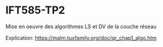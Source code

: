 # IFT585-TP2

Mise en oeuvre des algorithmes LS et DV de la couche réseau

Explication:
https://malm.tuxfamily.org/doc/qr_chap1_algo.htm

